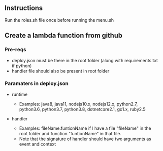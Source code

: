 ## Instructions

Run the roles.sh file once before running the menu.sh


## Create a lambda function from github

### Pre-reqs

- deploy.json must be there in the root folder (along with requirements.txt if python)
- handler file should also be present in root folder 

### Paramaters in deploy.json

- runtime
  - Examples: java8, java11, nodejs10.x, nodejs12.x, python2.7, python3.6, python3.7, python3.8, dotnetcore2.1, go1.x, ruby2.5

- handler
  - Examples: fileName.funtionName if I have a file "fileName" in the root folder and function "funtionName" in that file.
  - Note that the signature of handler should have two arguments as event and context